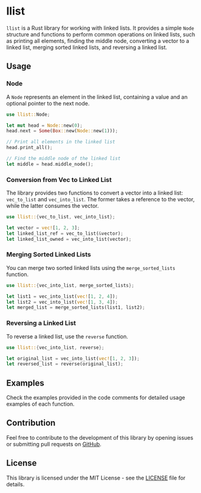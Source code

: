 # llist

`llist` is a Rust library for working with linked lists. It provides a simple `Node` structure and functions to perform common operations on linked lists, such as printing all elements, finding the middle node, converting a vector to a linked list, merging sorted linked lists, and reversing a linked list.

## Usage

### Node

A `Node` represents an element in the linked list, containing a value and an optional pointer to the next node.

```rust
use llist::Node;

let mut head = Node::new(0);
head.next = Some(Box::new(Node::new(1)));

// Print all elements in the linked list
head.print_all();

// Find the middle node of the linked list
let middle = head.middle_node();
```

### Conversion from Vec to Linked List

The library provides two functions to convert a vector into a linked list: `vec_to_list` and `vec_into_list`. The former takes a reference to the vector, while the latter consumes the vector.

```rust
use llist::{vec_to_list, vec_into_list};

let vector = vec![1, 2, 3];
let linked_list_ref = vec_to_list(&vector);
let linked_list_owned = vec_into_list(vector);
```

### Merging Sorted Linked Lists

You can merge two sorted linked lists using the `merge_sorted_lists` function.

```rust
use llist::{vec_into_list, merge_sorted_lists};

let list1 = vec_into_list(vec![1, 2, 4]);
let list2 = vec_into_list(vec![1, 3, 4]);
let merged_list = merge_sorted_lists(list1, list2);
```

### Reversing a Linked List

To reverse a linked list, use the `reverse` function.

```rust
use llist::{vec_into_list, reverse};

let original_list = vec_into_list(vec![1, 2, 3]);
let reversed_list = reverse(original_list);
```

## Examples

Check the examples provided in the code comments for detailed usage examples of each function.

## Contribution

Feel free to contribute to the development of this library by opening issues or submitting pull requests on [GitHub](https://github.com/uptudev/llist).

## License

This library is licensed under the MIT License - see the [LICENSE](LICENSE) file for details.


